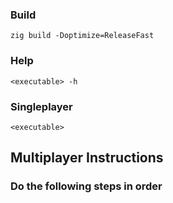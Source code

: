 ### Build
```
zig build -Doptimize=ReleaseFast
```
### Help
```
<executable> -h
```
### Singleplayer
```
<executable>
```
## Multiplayer Instructions
### Do the following steps in order
